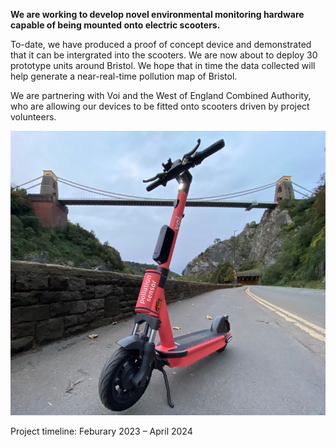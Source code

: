__We are working to develop novel environmental monitoring hardware capable of being mounted onto electric scooters.__

To-date, we have produced a proof of concept device and demonstrated that it can be intergrated into the scooters. We are now about to deploy 30 prototype units around Bristol. We hope that in time the data collected will help generate a near-real-time pollution map of Bristol. 

We are partnering with Voi and the West of England Combined Authority, who are allowing our devices to be fitted onto scooters driven by project volunteers. 

![A mockup of a scooter with pollution sensor attached](images/voi_pollution_mockup.png)

Project timeline: Feburary 2023 – April 2024 
